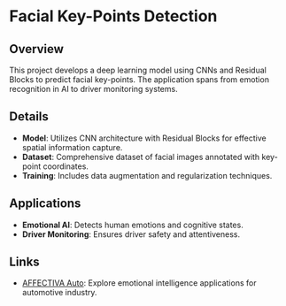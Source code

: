 # Facial Key-Points Detection

## Overview

This project develops a deep learning model using CNNs and Residual Blocks to predict facial key-points. The application spans from emotion recognition in AI to driver monitoring systems.

## Details

- **Model**: Utilizes CNN architecture with Residual Blocks for effective spatial information capture.
- **Dataset**: Comprehensive dataset of facial images annotated with key-point coordinates.
- **Training**: Includes data augmentation and regularization techniques.

## Applications

- **Emotional AI**: Detects human emotions and cognitive states.
- **Driver Monitoring**: Ensures driver safety and attentiveness.

## Links

- [AFFECTIVA Auto](https://go.affectiva.com/auto): Explore emotional intelligence applications for automotive industry.
